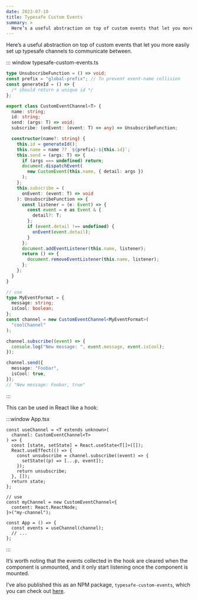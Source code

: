 ```yaml
---
date: 2023-07-10
title: Typesafe Custom Events
summary: >
  Here’s a useful abstraction on top of custom events that let you more easily set up typesafe channels to communicate between.
---
```


Here’s a useful abstraction on top of custom events that let you more easily set up typesafe channels to communicate between.

::: window
typesafe-custom-events.ts

```ts
type UnsubscribeFunction = () => void;
const prefix = "global-prefix"; // To prevent event-name collision
const generateId = () => {
  /* should return a unique id */
};

export class CustomEventChannel<T> {
  name: string;
  id: string;
  send: (args: T) => void;
  subscribe: (onEvent: (event: T) => any) => UnsubscribeFunction;

  constructor(name?: string) {
    this.id = generateId();
    this.name = name ?? `${prefix}-${this.id}`;
    this.send = (args: T) => {
      if (args === undefined) return;
      document.dispatchEvent(
        new CustomEvent(this.name, { detail: args })
      );
    };
    this.subscribe = (
      onEvent: (event: T) => void
    ): UnsubscribeFunction => {
      const listener = (e: Event) => {
        const event = e as Event & {
          detail?: T;
        };
        if (event.detail !== undefined) {
          onEvent(event.detail);
        }
      };
      document.addEventListener(this.name, listener);
      return () => {
        document.removeEventListener(this.name, listener);
      };
    };
  }
}

// use
type MyEventFormat = {
  message: string;
  isCool: boolean;
};
const channel = new CustomEventChannel<MyEventFormat>(
  "coolChannel"
);

channel.subscribe((event) => {
  console.log("New message: ", event.message, event.isCool);
});

channel.send({
  message: "Foobar",
  isCool: true,
});
// "New message: Foobar, true"
```

:::

This can be used in React like a hook:

:::window
App.tsx

```tsx
const useChannel = <T extends unknown>(
  channel: CustomEventChannel<T>
) => {
  const [state, setState] = React.useState<T[]>([]);
  React.useEffect(() => {
    const unsubscribe = channel.subscribe((event) => {
      setState((p) => [...p, event]);
    });
    return unsubscribe;
  }, []);
  return state;
};

// use
const myChannel = new CustomEventChannel<{
  content: React.ReactNode;
}>("my-channel");

const App = () => {
  const events = useChannel(channel);
  // ...
};
```

:::

It’s worth noting that the events collected in the hook are cleared when the component is unmounted, and it only start listening once the component is mounted.

I’ve also published this as an NPM package, `typesafe-custom-events`, which you can check out [here](https://typesafe-custom-events.ryfylke.dev/).

